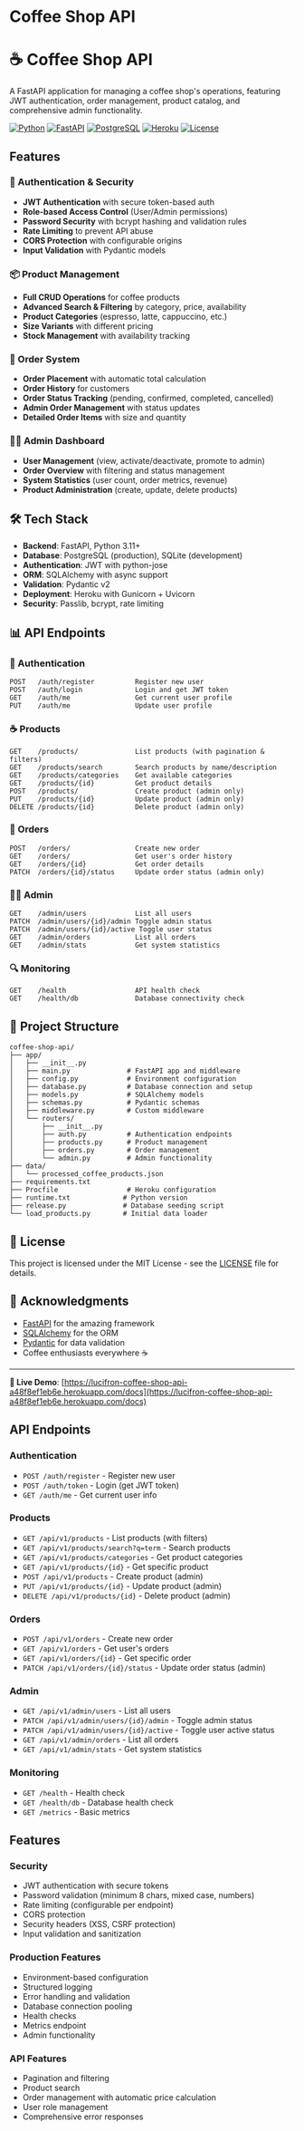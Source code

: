 # Coffee Shop API

# ☕ Coffee Shop API

A FastAPI application for managing a coffee shop's operations, featuring JWT authentication, order management, product catalog, and comprehensive admin functionality.

[![Python](https://img.shields.io/badge/Python-3.11+-blue.svg)](https://python.org)
[![FastAPI](https://img.shields.io/badge/FastAPI-0.116+-green.svg)](https://fastapi.tiangolo.com)
[![PostgreSQL](https://img.shields.io/badge/PostgreSQL-Ready-blue.svg)](https://postgresql.org)
[![Heroku](https://img.shields.io/badge/Deploy-Heroku-purple.svg)](https://heroku.com)
[![License](https://img.shields.io/badge/License-MIT-yellow.svg)](LICENSE)

## Features

### 🔐 Authentication & Security
- **JWT Authentication** with secure token-based auth
- **Role-based Access Control** (User/Admin permissions)
- **Password Security** with bcrypt hashing and validation rules
- **Rate Limiting** to prevent API abuse
- **CORS Protection** with configurable origins
- **Input Validation** with Pydantic models

### 📦 Product Management
- **Full CRUD Operations** for coffee products
- **Advanced Search & Filtering** by category, price, availability
- **Product Categories** (espresso, latte, cappuccino, etc.)
- **Size Variants** with different pricing
- **Stock Management** with availability tracking

### 🛒 Order System
- **Order Placement** with automatic total calculation
- **Order History** for customers
- **Order Status Tracking** (pending, confirmed, completed, cancelled)
- **Admin Order Management** with status updates
- **Detailed Order Items** with size and quantity

### 👨‍💼 Admin Dashboard
- **User Management** (view, activate/deactivate, promote to admin)
- **Order Overview** with filtering and status management
- **System Statistics** (user count, order metrics, revenue)
- **Product Administration** (create, update, delete products)

## 🛠️ Tech Stack

- **Backend**: FastAPI, Python 3.11+
- **Database**: PostgreSQL (production), SQLite (development)
- **Authentication**: JWT with python-jose
- **ORM**: SQLAlchemy with async support
- **Validation**: Pydantic v2
- **Deployment**: Heroku with Gunicorn + Uvicorn
- **Security**: Passlib, bcrypt, rate limiting


## 📊 API Endpoints

### 🔐 Authentication
```
POST   /auth/register          Register new user
POST   /auth/login             Login and get JWT token  
GET    /auth/me                Get current user profile
PUT    /auth/me                Update user profile
```

### ☕ Products
```
GET    /products/              List products (with pagination & filters)
GET    /products/search        Search products by name/description
GET    /products/categories    Get available categories
GET    /products/{id}          Get product details
POST   /products/              Create product (admin only)
PUT    /products/{id}          Update product (admin only)
DELETE /products/{id}          Delete product (admin only)
```

### 🛒 Orders
```
POST   /orders/                Create new order
GET    /orders/                Get user's order history
GET    /orders/{id}            Get order details
PATCH  /orders/{id}/status     Update order status (admin only)
```

### 👨‍💼 Admin
```
GET    /admin/users            List all users
PATCH  /admin/users/{id}/admin Toggle admin status
PATCH  /admin/users/{id}/active Toggle user status
GET    /admin/orders           List all orders
GET    /admin/stats            Get system statistics
```

### 🔍 Monitoring
```
GET    /health                 API health check
GET    /health/db              Database connectivity check
```

## 📁 Project Structure

```
coffee-shop-api/
├── app/
│   ├── __init__.py
│   ├── main.py              # FastAPI app and middleware
│   ├── config.py            # Environment configuration
│   ├── database.py          # Database connection and setup
│   ├── models.py            # SQLAlchemy models
│   ├── schemas.py           # Pydantic schemas
│   ├── middleware.py        # Custom middleware
│   └── routers/
│       ├── __init__.py
│       ├── auth.py          # Authentication endpoints
│       ├── products.py      # Product management
│       ├── orders.py        # Order management
│       └── admin.py         # Admin functionality
├── data/
│   └── processed_coffee_products.json
├── requirements.txt
├── Procfile                 # Heroku configuration
├── runtime.txt             # Python version
├── release.py              # Database seeding script
└── load_products.py        # Initial data loader
```

## 📝 License

This project is licensed under the MIT License - see the [LICENSE](LICENSE) file for details.

## 🙏 Acknowledgments

- [FastAPI](https://fastapi.tiangolo.com/) for the amazing framework
- [SQLAlchemy](https://sqlalchemy.org/) for the ORM
- [Pydantic](https://pydantic.dev/) for data validation
- Coffee enthusiasts everywhere ☕

---

**🔗 Live Demo**: [https://lucifron-coffee-shop-api-a48f8ef1eb6e.herokuapp.com/docs](https://lucifron-coffee-shop-api-a48f8ef1eb6e.herokuapp.com/docs)


## API Endpoints

### Authentication
- `POST /auth/register` - Register new user
- `POST /auth/token` - Login (get JWT token)
- `GET /auth/me` - Get current user info

### Products
- `GET /api/v1/products` - List products (with filters)
- `GET /api/v1/products/search?q=term` - Search products
- `GET /api/v1/products/categories` - Get product categories
- `GET /api/v1/products/{id}` - Get specific product
- `POST /api/v1/products` - Create product (admin)
- `PUT /api/v1/products/{id}` - Update product (admin)
- `DELETE /api/v1/products/{id}` - Delete product (admin)

### Orders
- `POST /api/v1/orders` - Create new order
- `GET /api/v1/orders` - Get user's orders
- `GET /api/v1/orders/{id}` - Get specific order
- `PATCH /api/v1/orders/{id}/status` - Update order status (admin)

### Admin
- `GET /api/v1/admin/users` - List all users
- `PATCH /api/v1/admin/users/{id}/admin` - Toggle admin status
- `PATCH /api/v1/admin/users/{id}/active` - Toggle user active status
- `GET /api/v1/admin/orders` - List all orders
- `GET /api/v1/admin/stats` - Get system statistics

### Monitoring
- `GET /health` - Health check
- `GET /health/db` - Database health check
- `GET /metrics` - Basic metrics

## Features

### Security
- JWT authentication with secure tokens
- Password validation (minimum 8 chars, mixed case, numbers)
- Rate limiting (configurable per endpoint)
- CORS protection
- Security headers (XSS, CSRF protection)
- Input validation and sanitization

### Production Features
- Environment-based configuration
- Structured logging
- Error handling and validation
- Database connection pooling
- Health checks
- Metrics endpoint
- Admin functionality

### API Features
- Pagination and filtering
- Product search
- Order management with automatic price calculation
- User role management
- Comprehensive error responses